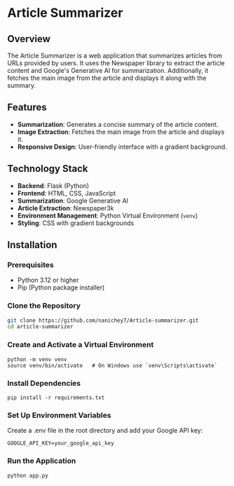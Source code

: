 # Article Summarizer

## Overview

The Article Summarizer is a web application that summarizes articles from URLs provided by users. It uses the Newspaper library to extract the article content and Google's Generative AI for summarization. Additionally, it fetches the main image from the article and displays it along with the summary.

## Features

- **Summarization**: Generates a concise summary of the article content.
- **Image Extraction**: Fetches the main image from the article and displays it.
- **Responsive Design**: User-friendly interface with a gradient background.

## Technology Stack

- **Backend**: Flask (Python)
- **Frontend**: HTML, CSS, JavaScript
- **Summarization**: Google Generative AI
- **Article Extraction**: Newspaper3k
- **Environment Management**: Python Virtual Environment (`venv`)
- **Styling**: CSS with gradient backgrounds

## Installation

### Prerequisites

- Python 3.12 or higher
- Pip (Python package installer)

### Clone the Repository

```bash
git clone https://github.com/nanichey7/Article-summarizer.git
cd article-summarizer
```

### Create and Activate a Virtual Environment

```
python -m venv venv
source venv/bin/activate   # On Windows use `venv\Scripts\activate`
```

### Install Dependencies

```
pip install -r requirements.txt
```

### Set Up Environment Variables

Create a .env file in the root directory and add your Google API key:

```
GOOGLE_API_KEY=your_google_api_key
```

### Run the Application

```
python app.py
```
